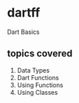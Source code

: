 # dartff

Dart Basics

## topics covered

1. Data Types
2. Dart Functions
3. Using Functions
4. Using Classes
